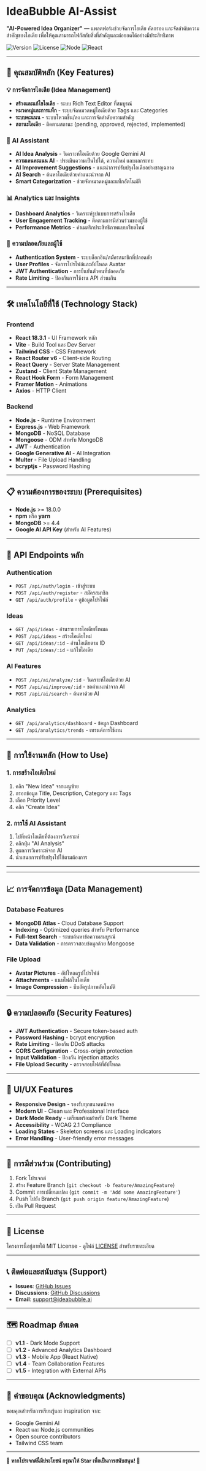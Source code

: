 # IdeaBubble AI-Assist

**"AI-Powered Idea Organizer"** — แพลตฟอร์มช่วยจัดการไอเดีย คัดกรอง และจัดลำดับความสำคัญของไอเดีย เพื่อให้คุณสามารถโฟกัสกับสิ่งที่สำคัญและต่อยอดได้อย่างมีประสิทธิภาพ

![Version](https://img.shields.io/badge/version-1.0.0-blue.svg)
![License](https://img.shields.io/badge/license-MIT-green.svg)
![Node](https://img.shields.io/badge/node-%3E%3D%2018.0.0-brightgreen.svg)
![React](https://img.shields.io/badge/react-18.3.1-blue.svg)

---

## 🚀 คุณสมบัติหลัก (Key Features)

### 💡 การจัดการไอเดีย (Idea Management)
- **สร้างและแก้ไขไอเดีย** - ระบบ Rich Text Editor ที่สมบูรณ์
- **หมวดหมู่และการแท็ก** - ระบบจัดหมวดหมู่ไอเดียด้วย Tags และ Categories
- **ระบบคะแนน** - ระบบโหวตขึ้น/ลง และการจัดลำดับความสำคัญ
- **สถานะไอเดีย** - ติดตามสถานะ (pending, approved, rejected, implemented)

### 🤖 AI Assistant
- **AI Idea Analysis** - วิเคราะห์ไอเดียด้วย Google Gemini AI
- **ความเคนคะแนน AI** - ประเมินความเป็นไปได้, ความใหม่ และผลกระทบ
- **AI Improvement Suggestions** - แนะนำการปรับปรุงไอเดียอย่างชาญฉลาด
- **AI Search** - ค้นหาไอเดียด้วยคำแนะนำจาก AI
- **Smart Categorization** - ช่วยจัดหมวดหมู่และแท็กอัตโนมัติ

### 📊 Analytics และ Insights
- **Dashboard Analytics** - วิเคราะห์รูปแบบการสร้างไอเดีย
- **User Engagement Tracking** - ติดตามการมีส่วนร่วมของผู้ใช้
- **Performance Metrics** - ค่าเมตริกประสิทธิภาพแบบเรียลไทม์

### 🔐 ความปลอดภัยและผู้ใช้
- **Authentication System** - ระบบล็อกอิน/สมัครสมาชิกที่ปลอดภัย
- **User Profiles** - จัดการโปรไฟล์และอัปโหลด Avatar
- **JWT Authentication** - การยืนยันตัวตนที่ปลอดภัย
- **Rate Limiting** - ป้องกันการใช้งาน API ส่วนเกิน

---

## 🛠️ เทคโนโลยีที่ใช้ (Technology Stack)

### Frontend
- **React 18.3.1** - UI Framework หลัก
- **Vite** - Build Tool และ Dev Server
- **Tailwind CSS** - CSS Framework
- **React Router v6** - Client-side Routing
- **React Query** - Server State Management
- **Zustand** - Client State Management
- **React Hook Form** - Form Management
- **Framer Motion** - Animations
- **Axios** - HTTP Client

### Backend
- **Node.js** - Runtime Environment
- **Express.js** - Web Framework
- **MongoDB** - NoSQL Database
- **Mongoose** - ODM สำหรับ MongoDB
- **JWT** - Authentication
- **Google Generative AI** - AI Integration
- **Multer** - File Upload Handling
- **bcryptjs** - Password Hashing

---

## 📋 ความต้องการของระบบ (Prerequisites)

- **Node.js** >= 18.0.0
- **npm** หรือ **yarn**
- **MongoDB** >= 4.4
- **Google AI API Key** (สำหรับ AI Features)

---

## 🔌 API Endpoints หลัก

### Authentication
- `POST /api/auth/login` - เข้าสู่ระบบ
- `POST /api/auth/register` - สมัครสมาชิก
- `GET /api/auth/profile` - ดูข้อมูลโปรไฟล์

### Ideas
- `GET /api/ideas` - อ่านรายการไอเดียทั้งหมด
- `POST /api/ideas` - สร้างไอเดียใหม่
- `GET /api/ideas/:id` - อ่านไอเดียตาม ID
- `PUT /api/ideas/:id` - แก้ไขไอเดีย

### AI Features
- `POST /api/ai/analyze/:id` - วิเคราะห์ไอเดียด้วย AI
- `POST /api/ai/improve/:id` - ขอคำแนะนำจาก AI
- `POST /api/ai/search` - ค้นหาด้วย AI

### Analytics
- `GET /api/analytics/dashboard` - ข้อมูล Dashboard
- `GET /api/analytics/trends` - เทรนด์การใช้งาน

---

## 🎯 การใช้งานหลัก (How to Use)

### 1. การสร้างไอเดียใหม่
1. คลิก "New Idea" จากเมนูซ้าย
2. กรอกข้อมูล Title, Description, Category และ Tags
3. เลือก Priority Level
4. คลิก "Create Idea"

### 2. การใช้ AI Assistant
1. ไปที่หน้าไอเดียที่ต้องการวิเคราะห์
2. คลิกปุ่ม "AI Analysis"
3. ดูผลการวิเคราะห์จาก AI
4. นำเสนอการปรับปรุงไปใช้ตามต้องการ
---

---

## 📈 การจัดการข้อมูล (Data Management)

### Database Features
- **MongoDB Atlas** - Cloud Database Support
- **Indexing** - Optimized queries สำหรับ Performance
- **Full-text Search** - ระบบค้นหาข้อความสมบูรณ์
- **Data Validation** - การตรวจสอบข้อมูลด้วย Mongoose

### File Upload
- **Avatar Pictures** - อัปโหลดรูปโปรไฟล์
- **Attachments** - แนบไฟล์ในไอเดีย
- **Image Compression** - บีบอัดรูปภาพอัตโนมัติ

---

## 🔒 ความปลอดภัย (Security Features)

- **JWT Authentication** - Secure token-based auth
- **Password Hashing** - bcrypt encryption
- **Rate Limiting** - ป้องกัน DDoS attacks
- **CORS Configuration** - Cross-origin protection
- **Input Validation** - ป้องกัน injection attacks
- **File Upload Security** - ตรวจสอบไฟล์ที่อัปโหลด

---

## 🎨 UI/UX Features

- **Responsive Design** - รองรับทุกขนาดหน้าจอ
- **Modern UI** - Clean และ Professional Interface
- **Dark Mode Ready** - เตรียมพร้อมสำหรับ Dark Theme
- **Accessibility** - WCAG 2.1 Compliance
- **Loading States** - Skeleton screens และ Loading indicators
- **Error Handling** - User-friendly error messages

---

## 🤝 การมีส่วนร่วม (Contributing)

1. Fork โปรเจกต์
2. สร้าง Feature Branch (`git checkout -b feature/AmazingFeature`)
3. Commit การเปลี่ยนแปลง (`git commit -m 'Add some AmazingFeature'`)
4. Push ไปยัง Branch (`git push origin feature/AmazingFeature`)
5. เปิด Pull Request

---

## 📄 License

โครงการนี้อยู่ภายใต้ MIT License - ดูไฟล์ [LICENSE](LICENSE) สำหรับรายละเอียด

---

## 📞 ติดต่อและสนับสนุน (Support)

- **Issues**: [GitHub Issues](https://github.com/your-username/AI-Powered-Idea-Management/issues)
- **Discussions**: [GitHub Discussions](https://github.com/your-username/AI-Powered-Idea-Management/discussions)
- **Email**: support@ideabubble.ai

---

## 🗺️ Roadmap อัพเดต

- [ ] **v1.1** - Dark Mode Support
- [ ] **v1.2** - Advanced Analytics Dashboard
- [ ] **v1.3** - Mobile App (React Native)
- [ ] **v1.4** - Team Collaboration Features
- [ ] **v1.5** - Integration with External APIs

---

## 🙏 คำขอบคุณ (Acknowledgments)

ขอบคุณสำหรับการเรียนรู้และ inspiration จาก:
- Google Gemini AI
- React และ Node.js communities
- Open source contributors
- Tailwind CSS team

---

**🌟 หากโปรเจกต์นี้มีประโยชน์ กรุณาให้ Star เพื่อเป็นการสนับสนุน! 🌟**
